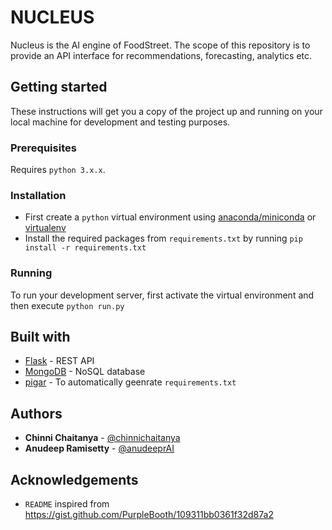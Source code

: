 # NUCLEUS
Nucleus is the AI engine of FoodStreet. The scope of this repository is to provide an API interface for recommendations, forecasting, analytics etc.

## Getting started
These instructions will get you a copy of the project up and running on your local machine for development and testing purposes.

### Prerequisites
Requires `python 3.x.x`.

### Installation
 - First create a `python` virtual environment using [anaconda/miniconda](https://conda.io/docs/user-guide/tasks/manage-environments.html) or [virtualenv](https://virtualenv.pypa.io/en/latest/)
 - Install the required packages from `requirements.txt` by running `pip install -r requirements.txt`

### Running
To run your development server, first activate the virtual environment and then execute `python run.py`

## Built with
 - [Flask](http://flask.pocoo.org/) - REST API
 - [MongoDB](https://www.mongodb.com/) - NoSQL database
 - [pigar](https://github.com/damnever/pigar) - To automatically geenrate `requirements.txt`

## Authors
 - **Chinni Chaitanya** - [@chinnichaitanya](https://bitbucket.org/chinnichaitanya/)
 - **Anudeep Ramisetty** - [@anudeeprAI](https://bitbucket.org/anudeeprAI)

## Acknowledgements
 - `README` inspired from https://gist.github.com/PurpleBooth/109311bb0361f32d87a2
